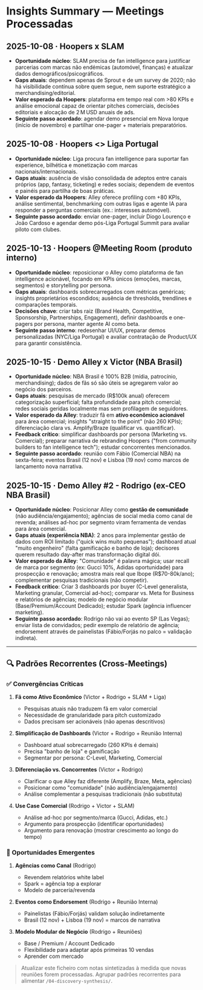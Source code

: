 # Insights Summary — Meetings Processadas

## 2025-10-08 · Hoopers x SLAM
- **Oportunidade núcleo**: SLAM precisa de fan intelligence para justificar parcerias com marcas não endémicas (automóvel, finanças) e atualizar dados demográficos/psicográficos.
- **Gaps atuais**: dependem apenas de Sprout e de um survey de 2020; não há visibilidade contínua sobre quem segue, nem suporte estratégico a merchandising/editorial.
- **Valor esperado da Hoopers**: plataforma em tempo real com >80 KPIs e análise emocional capaz de orientar pitches comerciais, decisões editoriais e alocação de 2 M USD anuais de ads.
- **Seguinte passo acordado**: agendar demo presencial em Nova Iorque (início de novembro) e partilhar one-pager + materiais preparatórios.

## 2025-10-08 · Hoopers <> Liga Portugal
- **Oportunidade núcleo**: Liga procura fan intelligence para suportar fan experience, bilhética e monetização com marcas nacionais/internacionais.
- **Gaps atuais**: ausência de visão consolidada de adeptos entre canais próprios (app, fantasy, ticketing) e redes sociais; dependem de eventos e painéis para partilha de boas práticas.
- **Valor esperado da Hoopers**: Alley oferece profiling com +80 KPIs, análise sentimental, benchmarking com outras ligas e agente IA para responder a perguntas comerciais (ex.: interesses automóvel).
- **Seguinte passo acordado**: enviar one-pager, incluir Diogo Lourenço e João Cardoso e agendar demo pós-Liga Portugal Summit para avaliar piloto com clubes.

## 2025-10-13 · Hoopers @Meeting Room (produto interno)
- **Oportunidade núcleo**: reposicionar o Alley como plataforma de fan intelligence acionável, focando em KPIs únicos (emoções, marcas, segmentos) e storytelling por persona.
- **Gaps atuais**: dashboards sobrecarregados com métricas genéricas; insights proprietários escondidos; ausência de thresholds, trendlines e comparações temporais.
- **Decisões chave**: criar tabs raiz (Brand Health, Competitive, Sponsorship, Partnerships, Engagement), definir dashboards e one-pagers por persona, manter agente AI como beta.
- **Seguinte passo interno**: redesenhar UI/UX, preparar demos personalizadas (NYC/Liga Portugal) e avaliar contratação de Product/UX para garantir consistência.

## 2025-10-15 · Demo Alley x Victor (NBA Brasil)
- **Oportunidade núcleo**: NBA Brasil é 100% B2B (mídia, patrocínio, merchandising); dados de fãs só são úteis se agregarem valor ao negócio dos parceiros.
- **Gaps atuais**: pesquisas de mercado (R$100k anual) oferecem categorização superficial; falta profundidade para pitch comercial; redes sociais geridas localmente mas sem profilagem de seguidores.
- **Valor esperado da Alley**: traduzir fã em **ativo econômico acionável** para área comercial; insights "straight to the point" (não 260 KPIs); diferenciação clara vs. Amplify/Braze (qualificar vs. quantificar).
- **Feedback crítico**: simplificar dashboards por persona (Marketing vs. Comercial); preparar narrativa de rebranding Hoopers ("from community builders to fan intelligence tech"); estudar concorrentes mencionados.
- **Seguinte passo acordado**: reunião com Fábio (Comercial NBA) na sexta-feira; eventos Brasil (12 nov) e Lisboa (19 nov) como marcos de lançamento nova narrativa.

## 2025-10-15 · Demo Alley #2 - Rodrigo (ex-CEO NBA Brasil)
- **Oportunidade núcleo**: Posicionar Alley como **gestão de comunidade** (não audiência/engajamento); agências de social media como canal de revenda; análises ad-hoc por segmento viram ferramenta de vendas para área comercial.
- **Gaps atuais (experiência NBA)**: 2 anos para implementar gestão de dados com ROI limitado ("quick wins muito pequenas"); dashboard atual "muito engenheiro" (falta gamificação e banho de loja); decisores querem resultado day-after mas transformação digital dói.
- **Valor esperado da Alley**: "Comunidade" é palavra mágica; usar recall de marca por segmento (ex: Gucci 10%, Adidas oportunidade) para prospecção e renovação; amostra mais real que Ibope (R$70-80k/ano); complementar pesquisas tradicionais (não competir).
- **Feedback crítico**: Criar 3 dashboards por buyer (C-Level generalista, Marketing granular, Comercial ad-hoc); comparar vs. Meta for Business e relatórios de agências; modelo de negócio modular (Base/Premium/Account Dedicado); estudar Spark (agência influencer marketing).
- **Seguinte passo acordado**: Rodrigo não vai ao evento SP (Las Vegas); enviar lista de convidados; pedir exemplo de relatório de agência; endorsement através de painelistas (Fábio/Forjás no palco = validação indireta).

---

## 🔍 Padrões Recorrentes (Cross-Meetings)

### ✅ Convergências Críticas
1. **Fã como Ativo Econômico** (Victor + Rodrigo + SLAM + Liga)
   - Pesquisas atuais não traduzem fã em valor comercial
   - Necessidade de granularidade para pitch customizado
   - Dados precisam ser acionáveis (não apenas descritivos)

2. **Simplificação de Dashboards** (Victor + Rodrigo + Reunião Interna)
   - Dashboard atual sobrecarregado (260 KPIs é demais)
   - Precisa "banho de loja" e gamificação
   - Segmentar por persona: C-Level, Marketing, Comercial

3. **Diferenciação vs. Concorrentes** (Victor + Rodrigo)
   - Clarificar o que Alley faz diferente (Amplify, Braze, Meta, agências)
   - Posicionar como "comunidade" (não audiência/engajamento)
   - Análise complementar a pesquisas tradicionais (não substituta)

4. **Use Case Comercial** (Rodrigo + Victor + SLAM)
   - Análise ad-hoc por segmento/marca (Gucci, Adidas, etc.)
   - Argumento para prospecção (identificar oportunidades)
   - Argumento para renovação (mostrar crescimento ao longo do tempo)

### 🎯 Oportunidades Emergentes
1. **Agências como Canal** (Rodrigo)
   - Revendem relatórios white label
   - Spark = agência top a explorar
   - Modelo de parceria/revenda

2. **Eventos como Endorsement** (Rodrigo + Reunião Interna)
   - Painelistas (Fábio/Forjás) validam solução indiretamente
   - Brasil (12 nov) + Lisboa (19 nov) = marcos de narrativa

3. **Modelo Modular de Negócio** (Rodrigo + Reuniões)
   - Base / Premium / Account Dedicado
   - Flexibilidade para adaptar após primeiras 10 vendas
   - Aprender com mercado

> Atualizar este ficheiro com notas sintetizadas à medida que novas reuniões forem processadas. Agrupar padrões recorrentes para alimentar `/04-discovery-synthesis/`.
